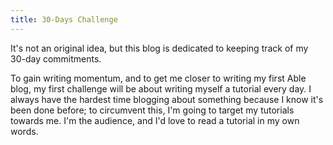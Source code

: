 ```yaml
---
title: 30-Days Challenge
---
```


It's not an original idea, but this blog is dedicated to keeping track of my 30-day commitments.

To gain writing momentum, and to get me closer to writing my first Able blog, my
first challenge will be about writing myself a tutorial every day.  I always
have the hardest time blogging about something because I know it's been done
before; to circumvent this, I'm going to target my tutorials towards me.  I'm
the audience, and I'd love to read a tutorial in my own words.


